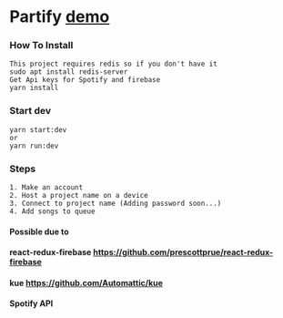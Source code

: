 # Partify [demo](https://partifystart.herokuapp.com/#/)
### How To Install
```
This project requires redis so if you don't have it 
sudo apt install redis-server
Get Api keys for Spotify and firebase
yarn install
```

### Start dev
```
yarn start:dev
or 
yarn run:dev
```

### Steps
```
1. Make an account
2. Host a project name on a device 
3. Connect to project name (Adding password soon...)
4. Add songs to queue 
```

#### Possible due to
#### react-redux-firebase https://github.com/prescottprue/react-redux-firebase
#### kue https://github.com/Automattic/kue
#### Spotify API
